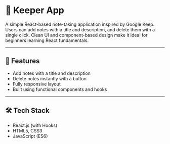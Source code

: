 # 📝 Keeper App

A simple React-based note-taking application inspired by Google Keep. Users can add notes with a title and description, and delete them with a single click. Clean UI and component-based design make it ideal for beginners learning React fundamentals.

---

## 🚀 Features

- Add notes with a title and description
- Delete notes instantly with a button
- Fully responsive layout
- Built using functional components and hooks

---

## 🛠 Tech Stack

- React.js (with Hooks)
- HTML5, CSS3
- JavaScript (ES6)
